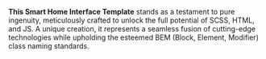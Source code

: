 **This Smart Home Interface Template** stands as a testament to pure ingenuity, meticulously crafted to unlock the full potential of SCSS, HTML, and JS. A unique creation, it represents a seamless fusion of cutting-edge technologies while upholding the esteemed BEM (Block, Element, Modifier) class naming standards.
